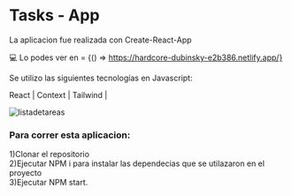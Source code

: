 # Tasks - App

La aplicacion fue realizada con Create-React-App

💻 Lo podes ver en = {() => https://hardcore-dubinsky-e2b386.netlify.app/}  

Se utilizo las siguientes tecnologías en Javascript:

React | Context | Tailwind | 

![listadetareas](https://user-images.githubusercontent.com/74383139/132350091-52ecc049-dffc-4a00-bb5e-382d008f26e5.png)

### Para correr esta aplicacion:

1)Clonar el repositorio <br>
2)Ejecutar NPM i para instalar las dependecias que se utilazaron en el proyecto <br>
3)Ejecutar NPM start.
